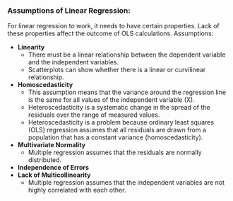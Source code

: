 ### Assumptions of Linear Regression: 
For linear regression to work, it needs to have certain properties. Lack of these properties affect the outcome of OLS calculations. 
Assumptions: 

* **Linearity**
  * There must be a linear relationship between the dependent variable and the independent variables.
  * Scatterplots can show whether there is a linear or curvilinear relationship.
* **Homoscedasticity** 
  * This assumption means that the variance around the regression line is the same for all values of the independent variable (X).
  * Heteroscedasticity is a systematic change in the spread of the residuals over the range of measured values. 
  * Heteroscedasticity is a problem because ordinary least squares (OLS) regression assumes that all residuals are drawn from a population that has a constant variance (homoscedasticity).
* **Multivariate Normality**
  * Multiple regression assumes that the residuals are normally distributed.
* **Independence of Errors**
* **Lack of Multicollinearity**
  * Multiple regression assumes that the independent variables are not highly correlated with each other.
